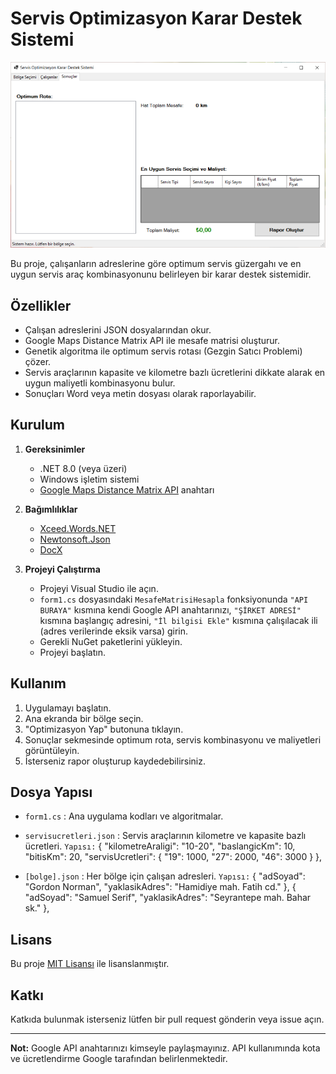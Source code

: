 # Servis Optimizasyon Karar Destek Sistemi

![Program](https://github.com/furkan-o/Servis-Optimizasyon-KDS/blob/main/Picture1.png?raw=true)

Bu proje, çalışanların adreslerine göre optimum servis güzergahı ve en uygun servis araç kombinasyonunu belirleyen bir karar destek sistemidir.

## Özellikler

- Çalışan adreslerini JSON dosyalarından okur.
- Google Maps Distance Matrix API ile mesafe matrisi oluşturur.
- Genetik algoritma ile optimum servis rotası (Gezgin Satıcı Problemi) çözer.
- Servis araçlarının kapasite ve kilometre bazlı ücretlerini dikkate alarak en uygun maliyetli kombinasyonu bulur.
- Sonuçları Word veya metin dosyası olarak raporlayabilir.

## Kurulum

1. **Gereksinimler**
   - .NET 8.0 (veya üzeri)
   - Windows işletim sistemi
   - [Google Maps Distance Matrix API](https://developers.google.com/maps/documentation/distance-matrix/overview) anahtarı

2. **Bağımlılıklar**
   - [Xceed.Words.NET](https://github.com/xceedsoftware/DocX)
   - [Newtonsoft.Json](https://www.newtonsoft.com/json)
   - [DocX](https://github.com/xceedsoftware/DocX)

3. **Projeyi Çalıştırma**
   - Projeyi Visual Studio ile açın.
   - `form1.cs` dosyasındaki `MesafeMatrisiHesapla` fonksiyonunda `"API BURAYA"` kısmına kendi Google API anahtarınızı, `"ŞİRKET ADRESİ"` kısmına başlangıç adresini, `"İl bilgisi Ekle"` kısmına çalışılacak ili (adres verilerinde eksik varsa) girin.
   - Gerekli NuGet paketlerini yükleyin.
   - Projeyi başlatın.

## Kullanım

1. Uygulamayı başlatın.
2. Ana ekranda bir bölge seçin.
3. "Optimizasyon Yap" butonuna tıklayın.
4. Sonuçlar sekmesinde optimum rota, servis kombinasyonu ve maliyetleri görüntüleyin.
5. İsterseniz rapor oluşturup kaydedebilirsiniz.

## Dosya Yapısı

- `form1.cs` : Ana uygulama kodları ve algoritmalar.
- `servisucretleri.json` : Servis araçlarının kilometre ve kapasite bazlı ücretleri.
`Yapısı:`
 {
    "kilometreAraligi": "10-20",
    "baslangicKm": 10,
    "bitisKm": 20,
    "servisUcretleri": {
      "19": 1000,
      "27": 2000,
      "46": 3000
    }
  },

- `[bolge].json` : Her bölge için çalışan adresleri.
`Yapısı:`
{
    "adSoyad": "Gordon Norman",
    "yaklasikAdres": "Hamidiye mah. Fatih cd."
  },
  {
    "adSoyad": "Samuel Serif",
    "yaklasikAdres": "Seyrantepe mah. Bahar sk."
  },

## Lisans

Bu proje [MIT Lisansı](LICENSE) ile lisanslanmıştır.

## Katkı

Katkıda bulunmak isterseniz lütfen bir pull request gönderin veya issue açın.

---

**Not:** Google API anahtarınızı kimseyle paylaşmayınız. API kullanımında kota ve ücretlendirme Google tarafından belirlenmektedir.
